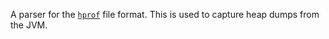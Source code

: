 A parser for the [`hprof`](https://github.com/openjdk/jdk/blob/08822b4e0526fe001c39fe08e241b849eddf481d/src/hotspot/share/services/heapDumper.cpp) file format. This is used to capture heap dumps from the JVM.
